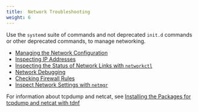 ```yaml
---
title:  Network Troubleshooting
weight: 6
---
```


Use the `systemd` suite of commands and not deprecated `init.d` commands or other deprecated commands, to manage networking. 

- [Managing the Network Configuration](./troubleshooting-guide/network-troubleshooting/managing-the-network-configuration/)
- [Inspecting IP Addresses](./troubleshooting-guide/network-troubleshooting/inspecting-ip-addresses/)
- [Inspecting the Status of Network Links with `networkctl`](./troubleshooting-guide/network-troubleshooting/inspecting-network-links-with-networkctl/)
- [Network Debugging](./troubleshooting-guide/network-troubleshooting/network-debugging/)
- [Checking Firewall Rules](./troubleshooting-guide/network-troubleshooting/checking-firewall-rules/)
- [Inspect Network Settings with `netmgr`](./troubleshooting-guide/network-troubleshooting/inspect-network-settings-with-netmgr/)

For information about tcpdump and netcat, see [Installing the Packages for tcpdump and netcat with tdnf](./administration-guide/managing-network-configuration/installing-the-packages-for-tcpdump-and-netcat-with-tdnf/)
